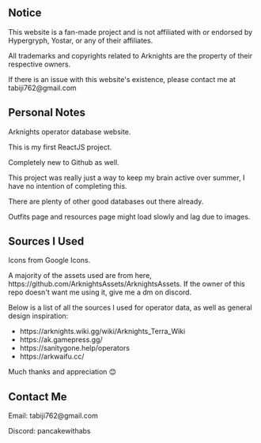 <h2>Notice</h2>
<p>This website is a fan-made project and is not affiliated with or endorsed by Hypergryph, Yostar, or any of their affiliates.</p>
<p>All trademarks and copyrights related to Arknights are the property of their respective owners.</p>
<p>If there is an issue with this website's existence, please contact me at tabiji762@gmail.com</p>

<h2>Personal Notes</h2>
<p>Arknights operator database website.</p>
<p>This is my first ReactJS project.</p>
<p>Completely new to Github as well.</p>
<p>This project was really just a way to keep my brain active over summer, I have no intention of completing this.</p>
<p>There are plenty of other good databases out there already.</p>
<p>Outfits page and resources page might load slowly and lag due to images.</p>

<h2>Sources I Used</h2>
<p>Icons from Google Icons.</p>
<p>A majority of the assets used are from here, https://github.com/ArknightsAssets/ArknightsAssets. If the owner of this repo doesn't want me using it, give me a dm on discord.</p>
<p>Below is a list of all the sources I used for operator data, as well as general design inspiration:</p>
<ul>
  <li>https://arknights.wiki.gg/wiki/Arknights_Terra_Wiki</li>
  <li>https://ak.gamepress.gg/</li>
  <li>https://sanitygone.help/operators</li>
  <li>https://arkwaifu.cc/</li>
</ul>
<p>Much thanks and appreciation 😊</p>

<h2>Contact Me</h2>
<p>Email: tabiji762@gmail.com</p>
<p>Discord: pancakewithabs</p>